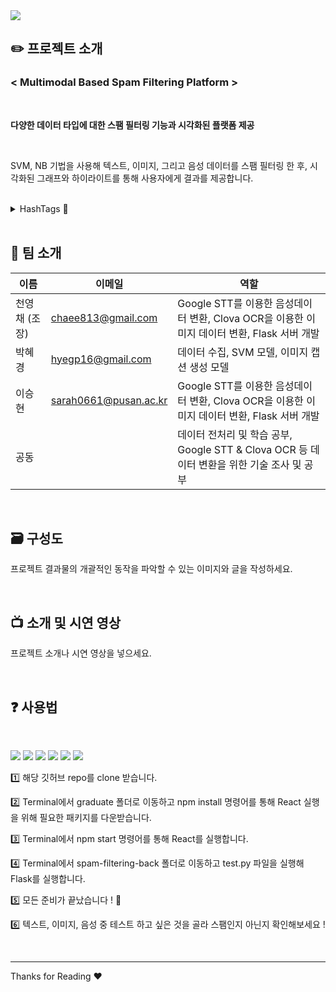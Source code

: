 <img src="https://capsule-render.vercel.app/api?type=waving&color=3D3D3D&height=200&section=header&text=Multi-Modal%20Spam%20Filtering%20&fontSize=60&fontColor=FFFFFF" />

<br>
   



## ✏️ 프로젝트 소개

### < **Multimodal Based Spam Filtering Platform** >
<br>

**다양한 데이터 타입에 대한 스팸 필터링 기능과 시각화된 플랫폼 제공**

<br>

 SVM, NB 기법을 사용해 텍스트, 이미지, 그리고 음성 데이터를 스팸 필터링 한 후, 시각화된 그래프와 하이라이트를 통해 사용자에게 결과를 제공합니다.

<br>
<details><summary>HashTags 💫
</summary>
#스팸 #스팸필터링 #SVM #NB #텍스트 #이미지 #실시간음성 

</details>

<br>

## 🫶 팀 소개


| 이름 | 이메일| 역할|
| --- | --- | ---|
| 천영채 (조장) | chaee813@gmail.com | Google STT를 이용한 음성데이터 변환, Clova OCR을 이용한 이미지 데이터 변환, Flask 서버 개발|
| 박혜경 | hyegp16@gmail.com | 데이터 수집, SVM 모델, 이미지 캡션 생성 모델|
| 이승현 | sarah0661@pusan.ac.kr | Google STT를 이용한 음성데이터 변환, Clova OCR을 이용한 이미지 데이터 변환, Flask 서버 개발|
| 공동 |  | 데이터 전처리 및 학습 공부, Google STT & Clova OCR 등 데이터 변환을 위한 기술 조사 및 공부  |

<br>

## 🗃️ 구성도  
프로젝트 결과물의 개괄적인 동작을 파악할 수 있는 이미지와 글을 작성하세요.


<br>

## 📺 소개 및 시연 영상
프로젝트 소개나 시연 영상을 넣으세요.

<br>

## ❓ 사용법  
<br>

<img src="https://img.shields.io/badge/Flask-000000?style=flat&logo=Flask&logoColor=white"/> <img src="https://img.shields.io/badge/python-3776AB?style=flat&logo=python&logoColor=white"/> <img src="https://img.shields.io/badge/Tensorflow-FF6F00?style=flat&logo=tensorflow&logoColor=white"/> <img src="https://img.shields.io/badge/Scikitlearn-F7931E?style=flat&logo=scikitlearn&logoColor=white"/> <img src="https://img.shields.io/badge/React-61DAFB?style=flat&logo=React&logoColor=white"/> <img src="https://img.shields.io/badge/javascript-F7DF1E?style=flat&logo=javascript&logoColor=white"/>


1️⃣ 해당 깃허브 repo를 clone 받습니다.

2️⃣ Terminal에서 graduate 폴더로 이동하고 npm install 명령어를 통해 React 실행을 위해 필요한 패키지를 다운받습니다.

3️⃣ Terminal에서 npm start 명령어를 통해 React를 실행합니다.

4️⃣ Terminal에서 spam-filtering-back 폴더로 이동하고 test.py 파일을 실행해 Flask를 실행합니다.

5️⃣ 모든 준비가 끝났습니다 ! 👏

6️⃣ 텍스트, 이미지, 음성 중 테스트 하고 싶은 것을 골라 스팸인지 아닌지 확인해보세요 !


<br>

---

Thanks for Reading ♥️
